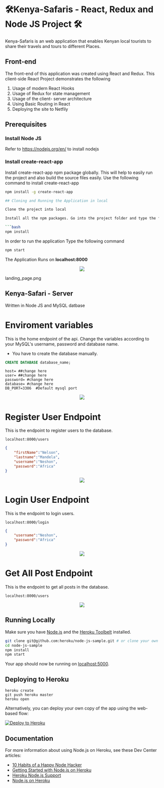 # 🛠️Kenya-Safaris - React, Redux and Node JS Project 🛠 
Kenya-Safaris is an web application that enables Kenyan local tourists to share their travels and tours to different Places. 
## Front-end
The front-end of this application was created using React and Redux.
This client-side React Project demonstrates the following
1. Usage of modern  React Hooks
2. Usage of Redux for state management
3. Usage of the client- server architecture
4. Using Basic Routing in React
5. Deploying the site to Netfily

## Prerequisites

### Install Node JS
Refer to https://nodejs.org/en/ to install nodejs

### Install create-react-app
Install create-react-app npm package globally. This will help to easily run the project and also build the source files easily. Use the following command to install create-react-app

```bash
npm install -g create-react-app

## Cloning and Running the Application in local

Clone the project into local

Install all the npm packages. Go into the project folder and type the following command to install all npm packages

```bash
npm install
```

In order to run the application Type the following command

```bash
npm start
```

The Application Runs on **localhost:8000**

<p align="center">
    <img src="images/landing_page.png">
</p> landing_page.png


## Kenya-Safari - Server
 Written in Node JS and MySQL datbase
 # Enviroment variables
This is the home endpoint of the api. Change the variables according to your MySQL's username, password and database name.

* You have to create the database manually.
``` SQL
CREATE DATABASE database_name;
```

```
host= ##change here 
user= ##change here
password= #change here
database= #change here
DB_PORT=3306  #Default mysql port
```
<p align="center">
    <img src="images/environment_variables.png">
</p>

# Register User Endpoint
This is the endpoint to register users to the database.
```HTTP
localhost:8000/users
```

```JSON
{
    "firstName":"Nelson",
    "lastname":"Mandela",
    "username":"Neshon",
    "password":"Africa"
}
```
<p align="center">
    <img src="images/register_user.png">
</p>


# Login User Endpoint
This is the endpoint to login users.

```HTTP
localhost:8000/login
```

```JSON
{
    "username":"Neshon",
    "password":"Africa"
}
```

<p align="center">
    <img src="images/login_user.png">
</p>

# Get All Post Endpoint
This is the endpoint to get all posts in the database.

```HTTP
localhost:8000/users
```

<p align="center">
    <img src="images/all_posts.png">
</p>

## Running Locally

Make sure you have [Node.js](http://nodejs.org/) and the [Heroku Toolbelt](https://toolbelt.heroku.com/) installed.

```sh
git clone git@github.com:heroku/node-js-sample.git # or clone your own fork
cd node-js-sample
npm install
npm start
```

Your app should now be running on [localhost:5000](http://localhost:5000/).

## Deploying to Heroku

```
heroku create
git push heroku master
heroku open
```

Alternatively, you can deploy your own copy of the app using the web-based flow:

[![Deploy to Heroku](https://www.herokucdn.com/deploy/button.png)](https://heroku.com/deploy)

## Documentation

For more information about using Node.js on Heroku, see these Dev Center articles:

- [10 Habits of a Happy Node Hacker](https://blog.heroku.com/archives/2014/3/11/node-habits)
- [Getting Started with Node.js on Heroku](https://devcenter.heroku.com/articles/getting-started-with-nodejs)
- [Heroku Node.js Support](https://devcenter.heroku.com/articles/nodejs-support)
- [Node.js on Heroku](https://devcenter.heroku.com/categories/nodejs)
